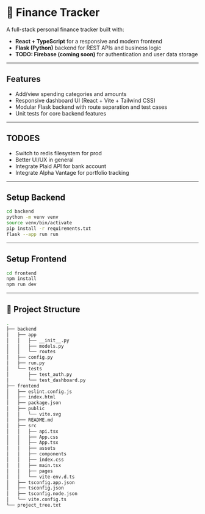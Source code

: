 # 💸 Finance Tracker

A full-stack personal finance tracker built with:

- **React + TypeScript** for a responsive and modern frontend
- **Flask (Python)** backend for REST APIs and business logic
- **TODO: Firebase (coming soon)** for authentication and user data storage

---

##  Features

-  Add/view spending categories and amounts
-  Responsive dashboard UI (React + Vite + Tailwind CSS)
-  Modular Flask backend with route separation and test cases
-  Unit tests for core backend features
---

## TODOES

- Switch to redis filesystem for prod
- Better UI/UX in general
- Integrate Plaid API for bank account
- Integrate Alpha Vantage for portfolio tracking

---
## Setup Backend
```bash
cd backend
python -m venv venv
source venv/bin/activate
pip install -r requirements.txt
flask --app run run
```
---
## Setup Frontend
```bash
cd frontend
npm install
npm run dev
```
---
## 📁 Project Structure
```bash
.
├── backend
│   ├── app
│   │   ├── __init__.py
│   │   ├── models.py
│   │   └── routes
│   ├── config.py
│   ├── run.py
│   └── tests
│       ├── test_auth.py
│       └── test_dashboard.py
├── frontend
│   ├── eslint.config.js
│   ├── index.html
│   ├── package.json
│   ├── public
│   │   └── vite.svg
│   ├── README.md
│   ├── src
│   │   ├── api.tsx
│   │   ├── App.css
│   │   ├── App.tsx
│   │   ├── assets
│   │   ├── components
│   │   ├── index.css
│   │   ├── main.tsx
│   │   ├── pages
│   │   └── vite-env.d.ts
│   ├── tsconfig.app.json
│   ├── tsconfig.json
│   ├── tsconfig.node.json
│   └── vite.config.ts
└── project_tree.txt

```
